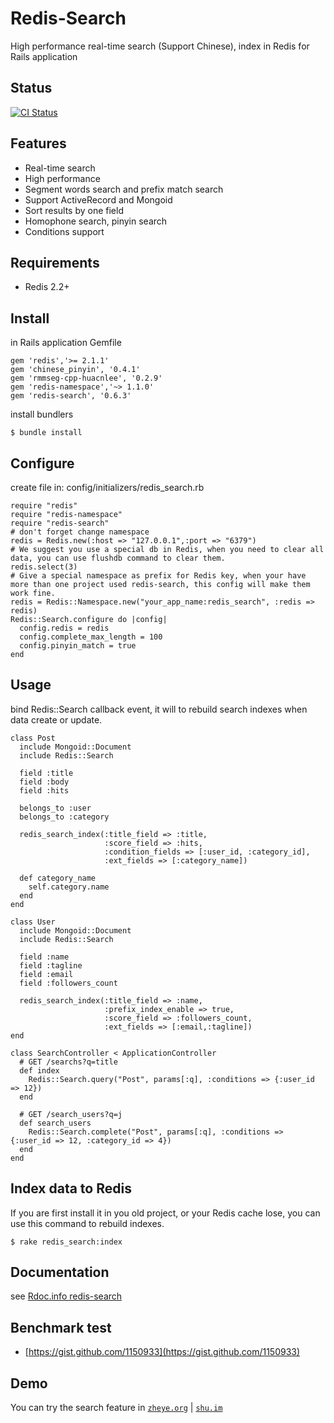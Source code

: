 # Redis-Search

High performance real-time search (Support Chinese), index in Redis for Rails application

## Status

[![CI Status](https://secure.travis-ci.org/huacnlee/redis-search.png)](http://travis-ci.org/huacnlee/redis-search)

## Features

* Real-time search
* High performance
* Segment words search and prefix match search
* Support ActiveRecord and Mongoid
* Sort results by one field
* Homophone search, pinyin search
* Conditions support

## Requirements

* Redis 2.2+

## Install

in Rails application Gemfile

    gem 'redis','>= 2.1.1'
    gem 'chinese_pinyin', '0.4.1'
    gem 'rmmseg-cpp-huacnlee', '0.2.9'
    gem 'redis-namespace','~> 1.1.0'
    gem 'redis-search', '0.6.3'

install bundlers

    $ bundle install

## Configure

create file in: config/initializers/redis_search.rb

    require "redis"
    require "redis-namespace"
    require "redis-search"
    # don't forget change namespace
    redis = Redis.new(:host => "127.0.0.1",:port => "6379")
    # We suggest you use a special db in Redis, when you need to clear all data, you can use flushdb command to clear them.
    redis.select(3)
    # Give a special namespace as prefix for Redis key, when your have more than one project used redis-search, this config will make them work fine.
    redis = Redis::Namespace.new("your_app_name:redis_search", :redis => redis)
    Redis::Search.configure do |config|
      config.redis = redis
      config.complete_max_length = 100
      config.pinyin_match = true
    end

## Usage

bind Redis::Search callback event, it will to rebuild search indexes when data create or update.

    class Post
      include Mongoid::Document
      include Redis::Search
  
      field :title
      field :body
      field :hits
  
      belongs_to :user
      belongs_to :category
  
      redis_search_index(:title_field => :title,
                         :score_field => :hits,
                         :condition_fields => [:user_id, :category_id],
                         :ext_fields => [:category_name])
  
      def category_name
        self.category.name
      end
    end
    
    class User
      include Mongoid::Document
      include Redis::Search
      
      field :name
      field :tagline
      field :email
      field :followers_count
      
      redis_search_index(:title_field => :name,
                         :prefix_index_enable => true,
                         :score_field => :followers_count,
                         :ext_fields => [:email,:tagline])
    end

    class SearchController < ApplicationController
      # GET /searchs?q=title
      def index
        Redis::Search.query("Post", params[:q], :conditions => {:user_id => 12})
      end
      
      # GET /search_users?q=j
      def search_users
        Redis::Search.complete("Post", params[:q], :conditions => {:user_id => 12, :category_id => 4})
      end
    end

## Index data to Redis

If you are first install it in you old project, or your Redis cache lose, you can use this command to rebuild indexes.

    $ rake redis_search:index

## Documentation

see [Rdoc.info redis-search](http://rubydoc.info/gems/redis-search)

## Benchmark test

* [https://gist.github.com/1150933](https://gist.github.com/1150933)
    
## Demo

You can try the search feature in [`zheye.org`](http://zheye.org) | [`shu.im`](http://shu.im)
